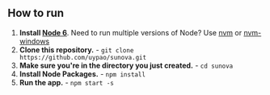 ## How to run
1. **Install [Node 6](https://nodejs.org)**. Need to run multiple versions of Node? Use [nvm](https://github.com/creationix/nvm) or [nvm-windows](https://github.com/coreybutler/nvm-windows)
2. **Clone this repository.** - `git clone https://github.com/uypao/sunova.git`
3. **Make sure you're in the directory you just created.** - `cd sunova`
4. **Install Node Packages.** - `npm install`
5. **Run the app.** - `npm start -s`
